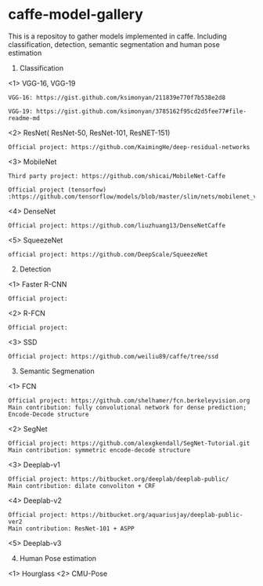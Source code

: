 # caffe-model-gallery

This is a repositoy to gather models implemented in caffe. Including classification, detection, semantic segmentation and human pose estimation

1. Classification

  <1> VGG-16, VGG-19
  
  	VGG-16: https://gist.github.com/ksimonyan/211839e770f7b538e2d8
	
  	VGG-19: https://gist.github.com/ksimonyan/3785162f95cd2d5fee77#file-readme-md
  
  <2> ResNet( ResNet-50, ResNet-101, ResNET-151)
  
  	Official project: https://github.com/KaimingHe/deep-residual-networks
  <3> MobileNet
  
  	Third party project: https://github.com/shicai/MobileNet-Caffe
	
	Official project (tensorfow) :https://github.com/tensorflow/models/blob/master/slim/nets/mobilenet_v1.md
  <4> DenseNet
  
  	Official project: https://github.com/liuzhuang13/DenseNetCaffe
	
  <5> SqueezeNet
  
  	official project: https://github.com/DeepScale/SqueezeNet

2. Detection

  <1> Faster R-CNN
  
	Official project: 
	
  <2> R-FCN
  
	Official project:
	
  <3> SSD
  
  	Official project: https://github.com/weiliu89/caffe/tree/ssd

3. Semantic Segmenation

  <1> FCN
  
	Official project: https://github.com/shelhamer/fcn.berkeleyvision.org
	Main contribution: fully convolutional network for dense prediction; Encode-Decode structure
	
  <2> SegNet
  
	Official project: https://github.com/alexgkendall/SegNet-Tutorial.git
	Main contribution: symmetric encode-decode structure
	
  <3> Deeplab-v1
  
	Official project: https://bitbucket.org/deeplab/deeplab-public/
	Main contribution: dilate convoliton + CRF
	
  <4> Deeplab-v2
  
	Official project: https://bitbucket.org/aquariusjay/deeplab-public-ver2
  	Main contribution: ResNet-101 + ASPP
	
  <5> Deeplab-v3
	
4. Human Pose estimation

  <1> Hourglass
  <2> CMU-Pose
